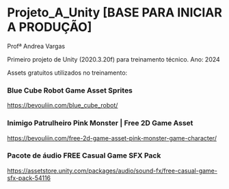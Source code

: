 # Projeto_A_Unity [BASE PARA INICIAR A PRODUÇÃO]

Profª Andrea Vargas

Primeiro projeto de Unity (2020.3.20f) para treinamento técnico. Ano: 2024

Assets gratuitos utilizados no treinamento: 

   ### Blue Cube Robot Game Asset Sprites
   https://bevouliin.com/blue_cube_robot/

   ### Inimigo Patrulheiro Pink Monster | Free 2D Game Asset
   https://bevouliin.com/free-2d-game-asset-pink-monster-game-character/

   ### Pacote de áudio FREE Casual Game SFX Pack
   https://assetstore.unity.com/packages/audio/sound-fx/free-casual-game-sfx-pack-54116
